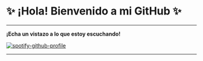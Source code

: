# ✨ ¡Hola! Bienvenido a mi GitHub ✨

---

**¡Echa un vistazo a lo que estoy escuchando!**

[![spotify-github-profile](https://spotify-github-profile.kittinanx.com/api/view?uid=xuh9ejyfrm0dq54giczg4s7rj&cover_image=true&theme=default&show_offline=true&background_color=121212&interchange=true&bar_color_cover=true)](https://spotify-github-profile.kittinanx.com/api/view?uid=xuh9ejyfrm0dq54giczg4s7rj&redirect=true)

---
